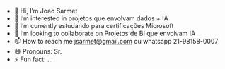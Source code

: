 - 👋 Hi, I’m Joao Sarmet
- 👀 I’m interested in projetos que envolvam dados + IA
- 🌱 I’m currently estudando para certificações Microsoft
- 💞️ I’m looking to collaborate on Projetos de BI que envolvam IA
- 📫 How to reach me jsarmet@gmail.com ou whatsapp 21-98158-0007
- 😄 Pronouns: Sr.
- ⚡ Fun fact: ...

<!---
jsarmet/jsarmet is a ✨ special ✨ repository because its `README.md` (this file) appears on your GitHub profile.
You can click the Preview link to take a look at your changes.
--->
